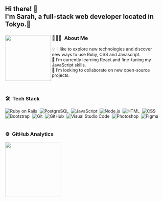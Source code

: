 ## Hi there!  👋<br> I'm Sarah, a full-stack web developer located in Tokyo.🗼

### 👨🏻‍💻 &nbsp;About Me <img align="left" width="150" height="150" src="https://user-images.githubusercontent.com/114258514/224978799-8c64a745-8327-4f4e-83b9-6e5f09fe95d6.png?raw=true">

💡 &nbsp;I like to explore new technologies and discover new ways to use Ruby, CSS and Javascript.\
🌱 I’m currently learning React and fine-tuning my JavaScript skills. <br>
👯 I’m looking to collaborate on new open-source projects.
<br>
<br>
<br>

### 🛠 &nbsp;Tech Stack

![Ruby on Rails](https://img.shields.io/badge/-Ruby_on_Rails-333333?style=flat&logo=ruby)&nbsp;
![PostgreSQL](https://img.shields.io/badge/-PostgreSQL-333333?style=flat&logo=postgresql)&nbsp;
![JavaScript](https://img.shields.io/badge/-JavaScript-333333?style=flat&logo=javascript)&nbsp;
![Node.js](https://img.shields.io/badge/-Node.js-333333?style=flat&logo=node.js)&nbsp;
![HTML](https://img.shields.io/badge/-HTML-333333?style=flat&logo=HTML5)&nbsp;
![CSS](https://img.shields.io/badge/-CSS-333333?style=flat&logo=CSS3&logoColor=1572B6)&nbsp;
![Bootstrap](https://img.shields.io/badge/-Bootstrap-333333?style=flat&logo=bootstrap&logoColor=563D7C)&nbsp;
![Git](https://img.shields.io/badge/-Git-333333?style=flat&logo=git)&nbsp;
![GitHub](https://img.shields.io/badge/-GitHub-333333?style=flat&logo=github)&nbsp;
![Visual Studio Code](https://img.shields.io/badge/-Visual%20Studio%20Code-333333?style=flat&logo=visual-studio-code&logoColor=007ACC)&nbsp;
![Photoshop](https://img.shields.io/badge/-Photoshop-333333?style=flat&logo=adobe-photoshop)&nbsp;
![Figma](https://img.shields.io/badge/-Figma-333333?style=flat&logo=figma)&nbsp;

### ⚙️ &nbsp;GitHub Analytics
<img height="180em" src="https://github-readme-stats-eight-theta.vercel.app/api/top-langs/?username=srollins01&layout=compact&exclude_lang=java+r&theme=vue-dark" >


